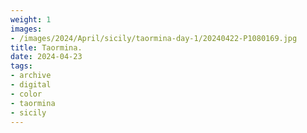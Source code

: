 ```yaml
---
weight: 1
images:
- /images/2024/April/sicily/taormina-day-1/20240422-P1080169.jpg
title: Taormina.
date: 2024-04-23
tags:
- archive
- digital
- color
- taormina
- sicily
---
```


